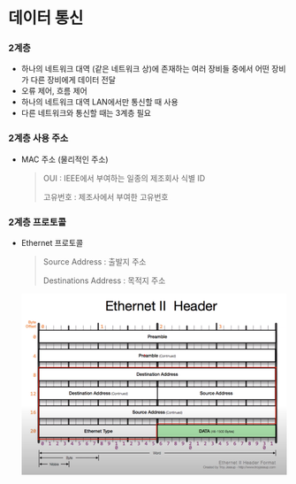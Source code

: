 # 데이터 통신

### 2계층

- 하나의 네트워크 대역 (같은 네트워크 상)에 존재하는 여러 장비들 중에서 어떤 장비가 다른 장비에게 데이터 전달
- 오류 제어, 흐름 제어
- 하나의 네트워크 대역 LAN에서만 통신할 때 사용
- 다른 네트워크와 통신할 때는 3계층 필요



### 2계층 사용 주소

- MAC 주소 (물리적인 주소)

  > OUI : IEEE에서 부여하는 일종의 제조회사 식별 ID
  >
  > 고유번호 : 제조사에서 부여한 고유번호



### 2계층 프로토콜

- Ethernet 프로토콜

  > Source Address : 출발지 주소
  >
  > Destinations Address : 목적지 주소

  ![img](데이터통신.assets/img.PNG)